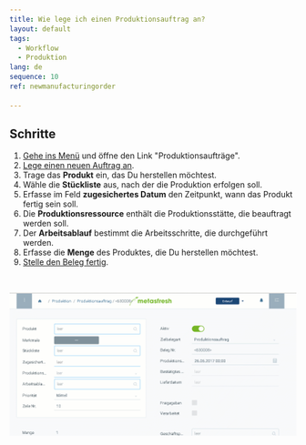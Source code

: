 ```yaml
---
title: Wie lege ich einen Produktionsauftrag an?
layout: default
tags:
  - Workflow
  - Produktion
lang: de
sequence: 10
ref: newmanufacturingorder

---
```


## Schritte

1. [Gehe ins Menü](Menu) und öffne den Link "Produktionsaufträge".
1. [Lege einen neuen Auftrag an](Neuer_Datensatz_Fenster_Webui).
1. Trage das **Produkt** ein, das Du herstellen möchtest.
1. Wähle die **Stückliste** aus, nach der die Produktion erfolgen soll.
1. Erfasse im Feld **zugesichertes Datum** den Zeitpunkt, wann das Produkt fertig sein soll.
1. Die **Produktionsressource** enthält die Produktionsstätte, die beauftragt werden soll.
1. Der **Arbeitsablauf** bestimmt die Arbeitsschritte, die durchgeführt werden.
1. Erfasse die **Menge** des Produktes, die Du herstellen möchtest.
1. [Stelle den Beleg fertig](BelegverarbeitungFertigstellen).
<br>

![](assets/neueproduktionsauftrag.gif)
